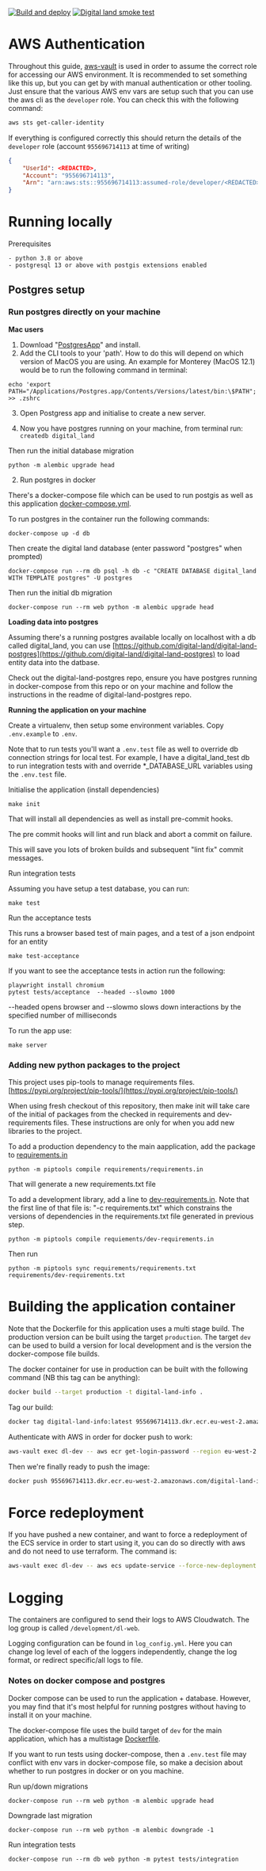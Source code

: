 [![Build and deploy](https://github.com/digital-land/digital-land.info/actions/workflows/continuous-integration.yml/badge.svg)](https://github.com/digital-land/digital-land.info/actions/)
[![Digital land smoke test](https://github.com/digital-land/smoke-test/actions/workflows/smoke-test.yml/badge.svg)](https://github.com/digital-land/smoke-test/actions/)

# AWS Authentication

Throughout this guide, [aws-vault](https://github.com/99designs/aws-vault) is used in order to assume the correct role for accessing our AWS environment. It is recommended to set something like this up, but you can get by with manual authentication or other tooling. Just ensure that the various AWS env vars are setup such that you can use the aws cli as the `developer` role. You can check this with the following command:

```bash
aws sts get-caller-identity
```

If everything is configured correctly this should return the details of the `developer` role (account `955696714113` at time of writing)

```json
{
    "UserId": <REDACTED>,
    "Account": "955696714113",
    "Arn": "arn:aws:sts::955696714113:assumed-role/developer/<REDACTED>"
}
```

# Running locally

Prerequisites

    - python 3.8 or above
    - postgresql 13 or above with postgis extensions enabled

## Postgres setup

### Run postgres directly on your machine

**Mac users**

1. Download "[PostgresApp](https://postgresapp.com/downloads.html)" and install.
2. Add the CLI tools to your 'path'. How to do this will depend on which version of MacOS you are using. An example for Monterey (MacOS 12.1) would be to run the following command in terminal:

```shell
echo 'export PATH="/Applications/Postgres.app/Contents/Versions/latest/bin:\$PATH";' >> .zshrc
```

3. Open Postgress app and initialise to create a new server.

4. Now you have postgres running on your machine, from terminal run:
   `createdb digital_land`

Then run the initial database migration

    python -m alembic upgrade head

2. Run postgres in docker

There's a docker-compose file which can be used to run postgis as well as this application [docker-compose.yml](docker-compose.yml).

To run postgres in the container run the following commands:

    docker-compose up -d db

Then create the digital land database (enter password "postgres" when prompted)

    docker-compose run --rm db psql -h db -c "CREATE DATABASE digital_land WITH TEMPLATE postgres" -U postgres

Then run the initial db migration

    docker-compose run --rm web python -m alembic upgrade head

**Loading data into postgres**

Assuming there's a running postgres available locally on localhost with a db called digital_land, you can use [https://github.com/digital-land/digital-land-postgres](https://github.com/digital-land/digital-land-postgres)
to load entity data into the datbase.

Check out the digital-land-postgres repo, ensure you have postgres running in docker-compose from this repo or on your machine and
follow the instructions in the readme of digital-land-postgres repo.

**Running the application on your machine**

Create a virtualenv, then setup some environment variables. Copy `.env.example` to `.env`.

Note that to run tests you'll want a `.env.test` file as well to override db connection strings for local test. For
example, I have a digital_land_test db to run integration tests with and override \*\_DATABASE_URL variables using the
`.env.test` file.

Initialise the application (install dependencies)

```
make init
```

That will install all dependencies as well as install pre-commit hooks.

The pre commit hooks will lint and run black and abort a commit on failure.

This will save you lots of broken builds and subsequent "lint fix" commit messages.

Run integration tests

Assuming you have setup a test database, you can run:

```
make test
```

Run the acceptance tests

This runs a browser based test of main pages, and a test of a json endpoint for an entity

```
make test-acceptance
```

If you want to see the acceptance tests in action run the following:

```
playwright install chromium
pytest tests/acceptance  --headed --slowmo 1000
```

--headed opens browser and --slowmo slows down interactions by the specified number of milliseconds

To run the app use:

```
make server
```

### Adding new python packages to the project

This project uses pip-tools to manage requirements files. [https://pypi.org/project/pip-tools/](https://pypi.org/project/pip-tools/)

When using fresh checkout of this repository, then make init will take care of the initial of packages from the checked
in requirements and dev-requirements files. These instructions are only for when you add new libraries to the project.

To add a production dependency to the main aapplication, add the package to [requirements.in](requirements.in)

    python -m piptools compile requirements/requirements.in

That will generate a new requirements.txt file

To add a development library, add a line to [dev-requirements.in](dev-requirements.in). Note that the first line of that file is:
"-c requirements.txt" which constrains the versions of dependencies in the requirements.txt file generated in previous step.

    python -m piptools compile requiements/dev-requirements.in

Then run

    python -m piptools sync requirements/requirements.txt requirements/dev-requirements.txt

# Building the application container

Note that the Dockerfile for this application uses a multi stage build. The production version can be built using the
target `production`. The target `dev` can be used to build a version for local development and is the version the
docker-compose file builds.

The docker container for use in production can be built with the following command (NB this tag can be anything):

```bash
docker build --target production -t digital-land-info .
```

Tag our build:

```bash
docker tag digital-land-info:latest 955696714113.dkr.ecr.eu-west-2.amazonaws.com/digital-land-info:latest
```

Authenticate with AWS in order for docker push to work:

```bash
aws-vault exec dl-dev -- aws ecr get-login-password --region eu-west-2 | docker login --username AWS --password-stdin 955696714113.dkr.ecr.eu-west-2.amazonaws.com
```

Then we're finally ready to push the image:

```bash
docker push 955696714113.dkr.ecr.eu-west-2.amazonaws.com/digital-land-info
```

# Force redeployment

If you have pushed a new container, and want to force a redeployment of the ECS service in order to start using it, you can do so directly with aws and do not need to use terraform. The command is:

```bash
aws-vault exec dl-dev -- aws ecs update-service --force-new-deployment --service development-web-service --cluster development-web-cluster
```

# Logging

The containers are configured to send their logs to AWS Cloudwatch. The log group is called `/development/dl-web`.

Logging configuration can be found in `log_config.yml`. Here you can change log level of each of the loggers independently, change the log format, or redirect specific/all logs to file.

### Notes on docker compose and postgres

Docker compose can be used to run the application + database. However, you may find that it's most helpful for running
postgres without having to install it on your machine.

The docker-compose file uses the build target of `dev` for the main application, which has a multistage [Dockerfile](Dockerfile).

If you want to run tests using docker-compose, then a `.env.test` file may conflict with env vars in docker-compose file,
so make a decision about whether to run postgres in docker or on you machine.

Run up/down migrations

    docker-compose run --rm web python -m alembic upgrade head

Downgrade last migration

    docker-compose run --rm web python -m alembic downgrade -1

Run integration tests

    docker-compose run --rm db web python -m pytest tests/integration
